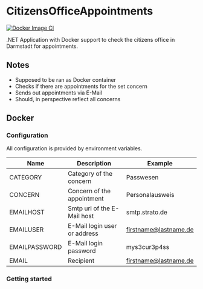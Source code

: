 # CitizensOfficeAppointments
[![Docker Image CI](https://github.com/hakimdotdev/CitizensOfficeAppointments/actions/workflows/docker-image.yml/badge.svg)](https://github.com/hakimdotdev/CitizensOfficeAppointments/actions/workflows/docker-image.yml)

.NET Application with Docker support to check the citizens office in Darmstadt for appointments.

## Notes 

- Supposed to be ran as Docker container
- Checks if there are appointments for the set concern
- Sends out appointments via E-Mail
- Should, in perspective reflect all concerns

## Docker

### Configuration

All configuration is provided by environment variables.

| Name                 | Description                                                                      | Example                              |
|----------------------|----------------------------------------------------------------------------------|--------------------------------------|
| CATEGORY			   | Category of the concern														  | Passwesen				             |
| CONCERN              | Concern of the appointment														  | Personalausweis						 |
| EMAILHOST            | Smtp url of the E-Mail host													  | smtp.strato.de		                 |
| EMAILUSER			   | E-Mail login user or address									                  | firstname@lastname.de                |
| EMAILPASSWORD		   | E-Mail login password															  | mys3cur3p4ss						 |
| EMAIL				   | Recipient																		  | firstname@lastname.de                |

### Getting started
